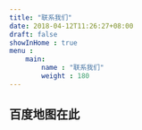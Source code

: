 ```yaml
---
title: "联系我们"
date: 2018-04-12T11:26:27+08:00
draft: false
showInHome : true
menu :
    main:
        name : "联系我们"
        weight : 180
---
```



## 百度地图在此
